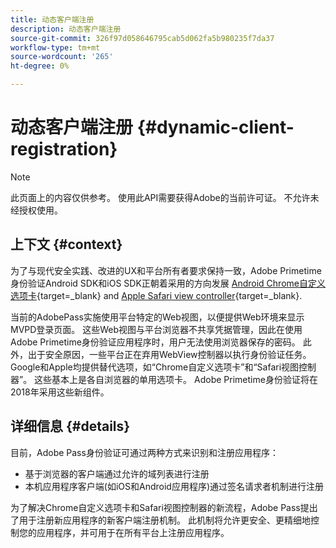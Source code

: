 ```yaml
---
title: 动态客户端注册
description: 动态客户端注册
source-git-commit: 326f97d058646795cab5d062fa5b980235f7da37
workflow-type: tm+mt
source-wordcount: '265'
ht-degree: 0%

---
```



# 动态客户端注册 {#dynamic-client-registration}

>[!NOTE]
>
>此页面上的内容仅供参考。 使用此API需要获得Adobe的当前许可证。 不允许未经授权使用。

## 上下文 {#context}

为了与现代安全实践、改进的UX和平台所有者要求保持一致，Adobe Primetime身份验证Android SDK和iOS SDK正朝着采用的方向发展 [Android Chrome自定义选项卡](https://developer.chrome.com/multidevice/android/customtabs){target=_blank} and [Apple Safari view controller](https://developer.apple.com/documentation/safariservices/sfsafariviewcontroller){target=_blank}.

当前的AdobePass实施使用平台特定的Web视图，以便提供Web环境来显示MVPD登录页面。 这些Web视图与平台浏览器不共享凭据管理，因此在使用Adobe Primetime身份验证应用程序时，用户无法使用浏览器保存的密码。 此外，出于安全原因，一些平台正在弃用WebView控制器以执行身份验证任务。 Google和Apple均提供替代选项，如“Chrome自定义选项卡”和“Safari视图控制器”。 这些基本上是各自浏览器的单用选项卡。 Adobe Primetime身份验证将在2018年采用这些新组件。

## 详细信息 {#details}

目前，Adobe Pass身份验证可通过两种方式来识别和注册应用程序：

* 基于浏览器的客户端通过允许的域列表进行注册
* 本机应用程序客户端(如iOS和Android应用程序)通过签名请求者机制进行注册

为了解决Chrome自定义选项卡和Safari视图控制器的新流程，Adobe Pass提出了用于注册新应用程序的新客户端注册机制。 此机制将允许更安全、更精细地控制您的应用程序，并可用于在所有平台上注册应用程序。

<!--
## Related Information

- [Dynamic Client Registration API](/help/authentication/dynamic-client-registration-api.md)
- [Dynamic Client Registration Management](/help/authentication/dynamic-client-registration-management.md)
-->